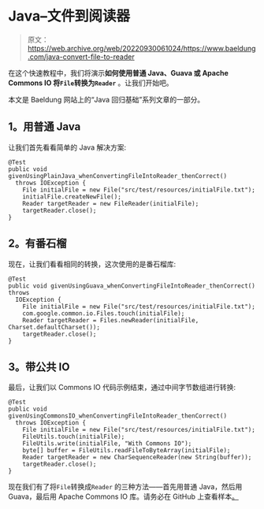 # Java–文件到阅读器

> 原文：<https://web.archive.org/web/20220930061024/https://www.baeldung.com/java-convert-file-to-reader>

在这个快速教程中，我们将演示**如何使用普通 Java、Guava 或 Apache Commons IO 将`File`转换为`Reader`** 。让我们开始吧。

本文是 Baeldung 网站上的“Java 回归基础”系列文章的一部分。

## **1。用普通 Java**

让我们首先看看简单的 Java 解决方案:

```
@Test
public void givenUsingPlainJava_whenConvertingFileIntoReader_thenCorrect() 
  throws IOException {
    File initialFile = new File("src/test/resources/initialFile.txt");
    initialFile.createNewFile();
    Reader targetReader = new FileReader(initialFile);
    targetReader.close();
}
```

## **2。有番石榴**

现在，让我们看看相同的转换，这次使用的是番石榴库:

```
@Test
public void givenUsingGuava_whenConvertingFileIntoReader_thenCorrect() throws 
  IOException {
    File initialFile = new File("src/test/resources/initialFile.txt");
    com.google.common.io.Files.touch(initialFile);
    Reader targetReader = Files.newReader(initialFile, Charset.defaultCharset());
    targetReader.close();
}
```

## **3。带公共 IO**

最后，让我们以 Commons IO 代码示例结束，通过中间字节数组进行转换:

```
@Test
public void givenUsingCommonsIO_whenConvertingFileIntoReader_thenCorrect() 
  throws IOException {
    File initialFile = new File("src/test/resources/initialFile.txt");
    FileUtils.touch(initialFile);
    FileUtils.write(initialFile, "With Commons IO");
    byte[] buffer = FileUtils.readFileToByteArray(initialFile);
    Reader targetReader = new CharSequenceReader(new String(buffer));
    targetReader.close();
}
```

现在我们有了将`File`转换成`Reader` 的三种方法——首先用普通 Java，然后用 Guava，最后用 Apache Commons IO 库。请务必在 GitHub 上查看样本[。](https://web.archive.org/web/20221013193919/https://github.com/eugenp/tutorials/tree/master/core-java-modules/core-java-io-conversions)